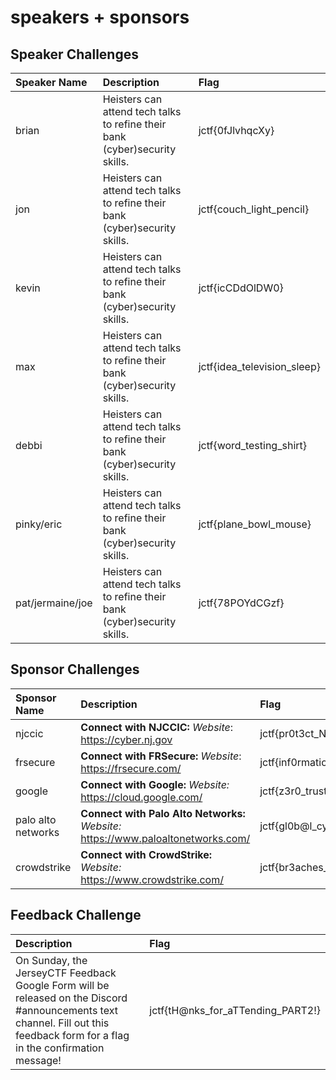 # speakers + sponsors

## Speaker Challenges
| Speaker Name  | Description | Flag
|:-- | :-- | :---
| brian | Heisters can attend tech talks to refine their bank (cyber)security skills. | jctf{0fJlvhqcXy}
| jon | Heisters can attend tech talks to refine their bank (cyber)security skills. | jctf{couch_light_pencil}
| kevin | Heisters can attend tech talks to refine their bank (cyber)security skills. | jctf{icCDdOlDW0}
| max | Heisters can attend tech talks to refine their bank (cyber)security skills. | jctf{idea_television_sleep}
| debbi | Heisters can attend tech talks to refine their bank (cyber)security skills. | jctf{word_testing_shirt}
| pinky/eric | Heisters can attend tech talks to refine their bank (cyber)security skills. | jctf{plane_bowl_mouse}
| pat/jermaine/joe | Heisters can attend tech talks to refine their bank (cyber)security skills. | jctf{78POYdCGzf}

## Sponsor Challenges
| Sponsor Name | Description | Flag
|:-- | :-- | :---
| njccic | **Connect with NJCCIC:** *Website*: https://cyber.nj.gov | jctf{pr0t3ct_NJ_cyb3r_sp@C3}
| frsecure | **Connect with FRSecure:** *Website*: https://frsecure.com/ | jctf{inf0rmation_SECURITY_#1}
| google | **Connect with Google:** *Website:* https://cloud.google.com/ | jctf{z3r0_trust_infr@structure}
| palo alto networks | **Connect with Palo Alto Networks:** *Website:* https://www.paloaltonetworks.com/ | jctf{gl0b@l_cyb3rSECurity_l3@der}
| crowdstrike | **Connect with CrowdStrike:** *Website:* https://www.crowdstrike.com/ | jctf{br3aches_stop_HERE!}

## Feedback Challenge
| Description | Flag
|:-- | :--
| On Sunday, the JerseyCTF Feedback Google Form will be released on the Discord #announcements text channel. Fill out this feedback form for a flag in the  confirmation message! | jctf{tH@nks_for_aTTending_PART2!}


